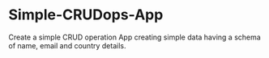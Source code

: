 # Simple-CRUDops-App
Create a simple CRUD operation App creating simple data having a schema of name,  email and country details.
